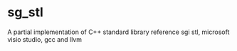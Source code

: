 # sg_stl

A partial implementation of C++ standard library
reference  sgi stl, microsoft visio studio, gcc and llvm

